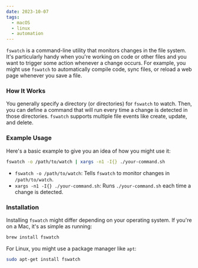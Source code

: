```yaml
---
date: 2023-10-07
tags:
  - macOS
  - linux
  - automation
---
```

`fswatch` is a command-line utility that monitors changes in the file system. It's particularly handy when you're working on code or other files and you want to trigger some action whenever a change occurs. For example, you might use `fswatch` to automatically compile code, sync files, or reload a web page whenever you save a file.
### How It Works

You generally specify a directory (or directories) for `fswatch` to watch. Then, you can define a command that will run every time a change is detected in those directories. `fswatch` supports multiple file events like create, update, and delete.
### Example Usage

Here's a basic example to give you an idea of how you might use it:

```bash
fswatch -o /path/to/watch | xargs -n1 -I{} ./your-command.sh
```

- `fswatch -o /path/to/watch`: Tells `fswatch` to monitor changes in `/path/to/watch`.
- `xargs -n1 -I{} ./your-command.sh`: Runs `./your-command.sh` each time a change is detected.
### Installation

Installing `fswatch` might differ depending on your operating system. If you're on a Mac, it's as simple as running:

```bash
brew install fswatch
```

For Linux, you might use a package manager like `apt`:

```bash
sudo apt-get install fswatch
```